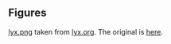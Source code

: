 
## Figures

[lyx.png](https://github.com/kbroman/Tools4RR/tree/master/11_KnitrPapers/Figs/lyx.png)
taken from [lyx.org](http://www.lyx.org). The original is
[here](http://www.lyx.org/images/about/main_window.png).
